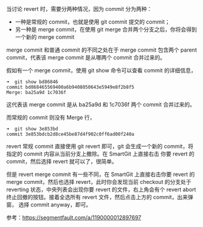 当讨论 revert 时，需要分两种情况，因为 commit 分为两种：

- 一种是常规的 commit，也就是使用 git commit 提交的 commit；
- 另一种是 merge commit，在使用 git merge 合并两个分支之后，你将会得到一个新的 merge commit

merge commit 和普通 commit 的不同之处在于 merge commit 包含两个 parent commit，代表该 merge commit 是从哪两个 commit 合并过来的。

假如有一个 merge commit，使用 git show 命令可以查看 commit 的详细信息，

```
➜  git show bd86846
commit bd868465569400a6b9408050643e5949e8f2b8f5
Merge: ba25a9d 1c7036f
```

这代表该 merge commit 是从 ba25a9d 和 1c7036f 两个 commit 合并过来的。

而常规的 commit 则没有 Merge 行，

```
➜  git show 3e853bd
commit 3e853bdcb2d8ce45be87d4f902c0ff6ad00f240a
```

revert 常规 commit 直接使用 git revert <commit id> 即可，git 会生成一个新的 commit，将指定的 commit 内容从当前分支上撤除。在 SmartGit 上直接右击
你要 revert 的 commit，然后选择 revert 就可以了，很简单。

但是 revert merge commit 有一些不同，在 SmartGit 上直接右击你要 revert 的 merge commit，然后也选择 revert，此时你会发现当前 checkout 的分支处于
reverting 状态，中央列表会出现你要 revert 的文件，右上角会有个 revert abort 终止回撤的按钮。接着全选所有 revert 文件，然后点击上方的 commit，出来弹窗，
选择 commit anyway，即可。

参考：<https://segmentfault.com/a/1190000012897697>
